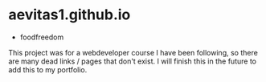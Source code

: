 # aevitas1.github.io

* foodfreedom 

This project was for a webdeveloper course I have been following, so there are many dead links / pages that don't exist. I will finish this in the future to add this to my portfolio.

